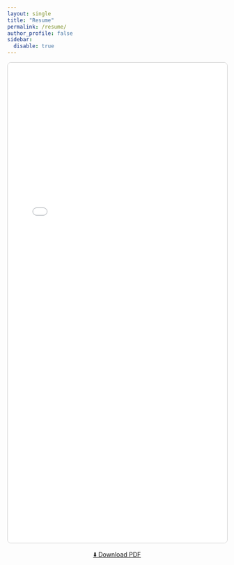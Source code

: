 ```yaml
---
layout: single
title: "Resume"
permalink: /resume/
author_profile: false
sidebar:
  disable: true
---
```


<style>
/* keeps the PDF responsive and centered */
.pdf-container {
  width: 100%;
  max-width: 900px;     /* change if you want wider/narrower */
  margin: 0 auto;
  border: 1px solid #ccc;
  border-radius: 8px;
  overflow: hidden;
  height: 1100px;       /* page height in px; adjust as needed */
}
</style>

<div class="pdf-container">
  <iframe
    src="/files/resume.pdf#toolbar=0&navpanes=0&scrollbar=0"
    width="100%"
    height="100%"
    style="border:none;">
  </iframe>
</div>

<p style="text-align:center; margin-top:1rem;">
  <a href="/files/resume.pdf" class="btn btn--primary" target="_blank">
    ⬇️ Download PDF
  </a>
</p>

